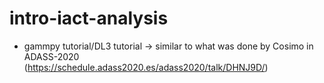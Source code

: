 # intro-iact-analysis

- gammpy tutorial/DL3 tutorial -> similar to what was done by Cosimo in ADASS-2020 (https://schedule.adass2020.es/adass2020/talk/DHNJ9D/)

